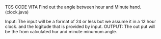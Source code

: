 TCS CODE VITA 
Find out the angle between hour and Minute hand.(clock.java)


Input:
  The input will be a format of 24 or less but we assume it in a 12 hour clock.
  and the logitude that is provided by input.
  OUTPUT:
  The out put will be the from calculated hur and minute minumum angle.
  
  
  
